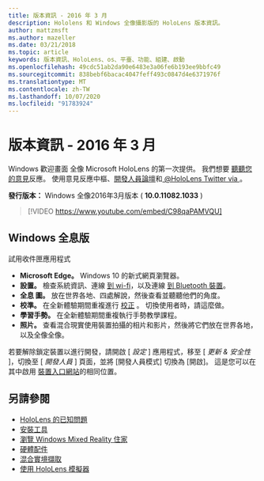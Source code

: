 ```yaml
---
title: 版本資訊 - 2016 年 3 月
description: Hololens 和 Windows 全像攝影版的 HoloLens 版本資訊。
author: mattzmsft
ms.author: mazeller
ms.date: 03/21/2018
ms.topic: article
keywords: 版本資訊、HoloLens、os、平臺、功能、組建、啟動
ms.openlocfilehash: 49cdc51ab2da90e6483e3a06fe6b193ee9bbfc49
ms.sourcegitcommit: 838bebf6bacac4047feff493c0847d4e6371976f
ms.translationtype: MT
ms.contentlocale: zh-TW
ms.lasthandoff: 10/07/2020
ms.locfileid: "91783924"
---
```

# <a name="release-notes---march-2016"></a>版本資訊 - 2016 年 3 月

Windows 歡迎畫面 全像 Microsoft HoloLens 的第一次提供。 我們想要 [聽聽您的意見](https://docs.microsoft.com/windows/mixed-reality/give-us-feedback)反應。 使用意見反應中樞、[開發人員論壇](https://forums.hololens.com)和[ @HoloLens Twitter via ](https://twitter.com/hololens)。

**發行版本：** Windows 全像2016年3月版本 ( **10.0.11082.1033** ) 

>[!VIDEO https://www.youtube.com/embed/C98qaPAMVQU]

## <a name="whats-in-windows-holographic"></a>Windows 全息版

試用收件匣應用程式
* **Microsoft Edge。** Windows 10 的新式網頁瀏覽器。
* **設置。** 檢查系統資訊、連線 [到 wi-fi](https://docs.microsoft.com/windows/mixed-reality/connecting-to-wi-fi-on-hololens)，以及連線 [到 Bluetooth 裝置](https://docs.microsoft.com/windows/mixed-reality/discover/hardware-accessories)。
* **全息 圖。** 放在世界各地、四處解說，然後查看並聽聽他們的角度。
* **校準。** 在全新體驗期間重複進行 [校正](https://docs.microsoft.com/windows/mixed-reality/calibration) 。 切換使用者時，請這麼做。
* **學習手勢。** 在全新體驗期間重複執行手勢教學課程。
* **照片。** 查看混合現實使用裝置拍攝的相片和影片，然後將它們放在世界各地，以及全像全像。

若要解除鎖定裝置以進行開發，請開啟 [ *設定* ] 應用程式，移至 [ *更新 & 安全性* ]，切換至 [ *開發人員* ] 頁面，並將 [開發人員模式] 切換為 [開啟]。 這是您可以在其中啟用 [裝置入口網站](https://docs.microsoft.com/windows/mixed-reality/develop/platform-capabilities-and-apis/using-the-windows-device-portal)的相同位置。

## <a name="see-also"></a>另請參閱
* [HoloLens 的已知問題](https://docs.microsoft.com/windows/mixed-reality/hololens-known-issues)
* [安裝工具](https://docs.microsoft.com/windows/mixed-reality/develop/install-the-tools)
* [瀏覽 Windows Mixed Reality 住家](https://docs.microsoft.com/windows/mixed-reality/discover/navigating-the-windows-mixed-reality-home)
* [硬體配件](https://docs.microsoft.com/windows/mixed-reality/discover/hardware-accessories)
* [混合實境擷取](https://docs.microsoft.com/windows/mixed-reality/mixed-reality-capture)
* [使用 HoloLens 模擬器](https://docs.microsoft.com/windows/mixed-reality/develop/platform-capabilities-and-apis/using-the-hololens-emulator)
